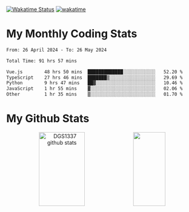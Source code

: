 [![Wakatime Status](https://github.com/noopurphalak/noopurphalak/workflows/wakatime-status-update/badge.svg)](https://github.com/noopurphalak/noopurphalak/actions/workflows/main.yml)
[![wakatime](https://wakatime.com/badge/user/80ace140-ef40-4fdd-b8ed-f3be3d2e1aea.svg)](https://wakatime.com/@80ace140-ef40-4fdd-b8ed-f3be3d2e1aea)

# My Monthly Coding Stats

<!--START_SECTION:waka-->

```txt
From: 26 April 2024 - To: 26 May 2024

Total Time: 91 hrs 57 mins

Vue.js        48 hrs 50 mins  █████████████░░░░░░░░░░░░   52.20 %
TypeScript    27 hrs 46 mins  ███████▒░░░░░░░░░░░░░░░░░   29.69 %
Python        9 hrs 47 mins   ██▓░░░░░░░░░░░░░░░░░░░░░░   10.46 %
JavaScript    1 hr 55 mins    ▓░░░░░░░░░░░░░░░░░░░░░░░░   02.06 %
Other         1 hr 35 mins    ▒░░░░░░░░░░░░░░░░░░░░░░░░   01.70 %
```

<!--END_SECTION:waka-->

# My Github Stats
<div style="text-align: center;">
  <img width="49%" height="195px" src="https://github-readme-stats-sigma-five.vercel.app/api?username=noopurphalak&show_icons=true&count_private=true&hide_border=true&title_color=ecf2f8&icon_color=0d1117&text_color=FFFFFF&bg_color=0d1117" alt="DGS1337 github stats" />
  <img width="41%" height="195px" src="https://github-readme-stats-sigma-five.vercel.app/api/top-langs/?username=noopurphalak&layout=compact&hide_border=true&title_color=ecf2f8&text_color=FFFFFF&bg_color=0d1117" />
</div>

